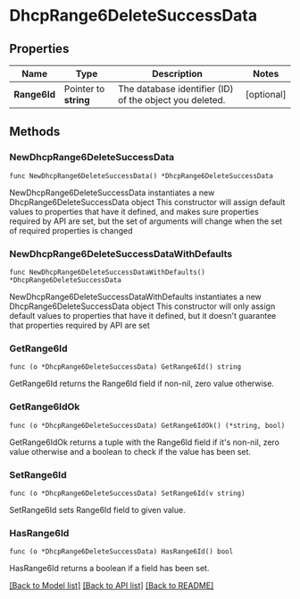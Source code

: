 # DhcpRange6DeleteSuccessData

## Properties

Name | Type | Description | Notes
------------ | ------------- | ------------- | -------------
**Range6Id** | Pointer to **string** | The database identifier (ID) of the object you deleted. | [optional] 

## Methods

### NewDhcpRange6DeleteSuccessData

`func NewDhcpRange6DeleteSuccessData() *DhcpRange6DeleteSuccessData`

NewDhcpRange6DeleteSuccessData instantiates a new DhcpRange6DeleteSuccessData object
This constructor will assign default values to properties that have it defined,
and makes sure properties required by API are set, but the set of arguments
will change when the set of required properties is changed

### NewDhcpRange6DeleteSuccessDataWithDefaults

`func NewDhcpRange6DeleteSuccessDataWithDefaults() *DhcpRange6DeleteSuccessData`

NewDhcpRange6DeleteSuccessDataWithDefaults instantiates a new DhcpRange6DeleteSuccessData object
This constructor will only assign default values to properties that have it defined,
but it doesn't guarantee that properties required by API are set

### GetRange6Id

`func (o *DhcpRange6DeleteSuccessData) GetRange6Id() string`

GetRange6Id returns the Range6Id field if non-nil, zero value otherwise.

### GetRange6IdOk

`func (o *DhcpRange6DeleteSuccessData) GetRange6IdOk() (*string, bool)`

GetRange6IdOk returns a tuple with the Range6Id field if it's non-nil, zero value otherwise
and a boolean to check if the value has been set.

### SetRange6Id

`func (o *DhcpRange6DeleteSuccessData) SetRange6Id(v string)`

SetRange6Id sets Range6Id field to given value.

### HasRange6Id

`func (o *DhcpRange6DeleteSuccessData) HasRange6Id() bool`

HasRange6Id returns a boolean if a field has been set.


[[Back to Model list]](../README.md#documentation-for-models) [[Back to API list]](../README.md#documentation-for-api-endpoints) [[Back to README]](../README.md)



